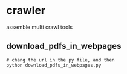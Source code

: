 # crawler
assemble multi crawl tools

## download_pdfs_in_webpages
```
# chang the url in the py file, and then
python download_pdfs_in_webpages.py
```
